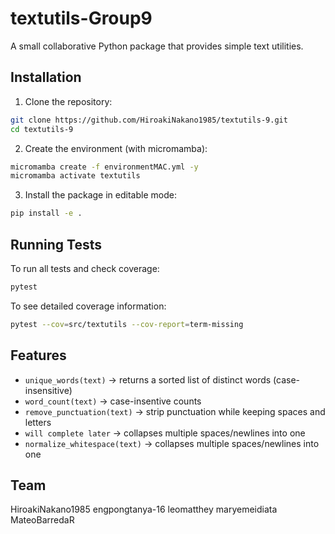 # textutils-Group9
 A small collaborative Python package that provides simple text utilities.

## Installation

1. Clone the repository:
```bash
git clone https://github.com/HiroakiNakano1985/textutils-9.git
cd textutils-9
```

2. Create the environment (with micromamba):
```bash
micromamba create -f environmentMAC.yml -y
micromamba activate textutils
```

3. Install the package in editable mode:

```bash
pip install -e .
```

## Running Tests

To run all tests and check coverage:

```bash
pytest
```

To see detailed coverage information:

```bash
pytest --cov=src/textutils --cov-report=term-missing
```

## Features

* `unique_words(text)` → returns a sorted list of distinct words (case-insensitive)
* `word_count(text)` → case-insentive counts
* `remove_punctuation(text)` → strip punctuation while keeping spaces and letters
* `will complete later` → collapses multiple spaces/newlines into one
* `normalize_whitespace(text)` → collapses multiple spaces/newlines into one

## Team

HiroakiNakano1985
engpongtanya-16
leomatthey
maryemeidiata
MateoBarredaR
